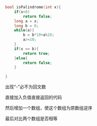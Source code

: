 ```c
bool isPalindrome(int x){
    if(x<0)
        return false;
    long a = x;
    long b = 0;
    while(a){
        b = b*10+a%10;
        a/=10;
    }
    if(x == b){
        return true;
    }else{
        return false;
    }
    
}
```
出现“-”必不为回文数

直接加入负值直接返回的代码

然后增加一个数组，使这个数组为原数组逆序

最后对比两个数组是否相等